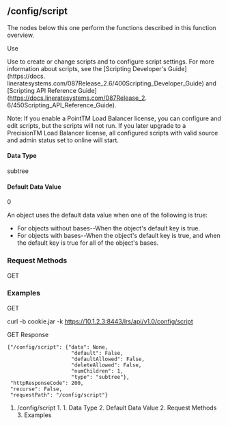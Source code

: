 ## /config/script

The nodes below this one perform the functions described in this function
overview.

Use

Use to create or change scripts and to configure script settings. For more
information about scripts, see the [Scripting Developer's Guide](https://docs.
lineratesystems.com/087Release_2.6/400Scripting_Developer_Guide) and
[Scripting API Reference Guide](https://docs.lineratesystems.com/087Release_2.
6/450Scripting_API_Reference_Guide).

Note: If you enable a PointTM Load Balancer license, you can configure and
edit scripts, but the scripts will not run. If you later upgrade to a
PrecisionTM Load Balancer license, all configured scripts with valid source
and admin status set to online will start.

#### Data Type

subtree

#### Default Data Value

0

An object uses the default data value when one of the following is true:

  * For objects without bases--When the object's default key is true.
  * For objects with bases--When the object's default key is true, and when the default key is true for all of the object's bases.

### Request Methods

GET

### Examples

GET

curl -b cookie.jar -k https://10.1.2.3:8443/lrs/api/v1.0/config/script

GET Response

    
    {"/config/script": {"data": None,
                         "default": False,
                         "defaultAllowed": False,
                         "deleteAllowed": False,
                         "numChildren": 1,
                         "type": "subtree"},
     "httpResponseCode": 200,
     "recurse": False,
     "requestPath": "/config/script"}
    

  1. /config/script
    1.       1. Data Type
      2. Default Data Value
    2. Request Methods
    3. Examples


